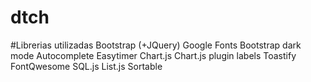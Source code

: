 # dtch

#Librerias utilizadas
Bootstrap (+JQuery)
Google Fonts
Bootstrap dark mode
Autocomplete
Easytimer
Chart.js
Chart.js plugin labels
Toastify
FontQwesome
SQL.js
List.js
Sortable